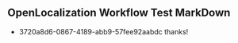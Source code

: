 ## OpenLocalization Workflow Test MarkDown
* 3720a8d6-0867-4189-abb9-57fee92aabdc 
thanks!<!--HONumber=Feb16_HO4-->
